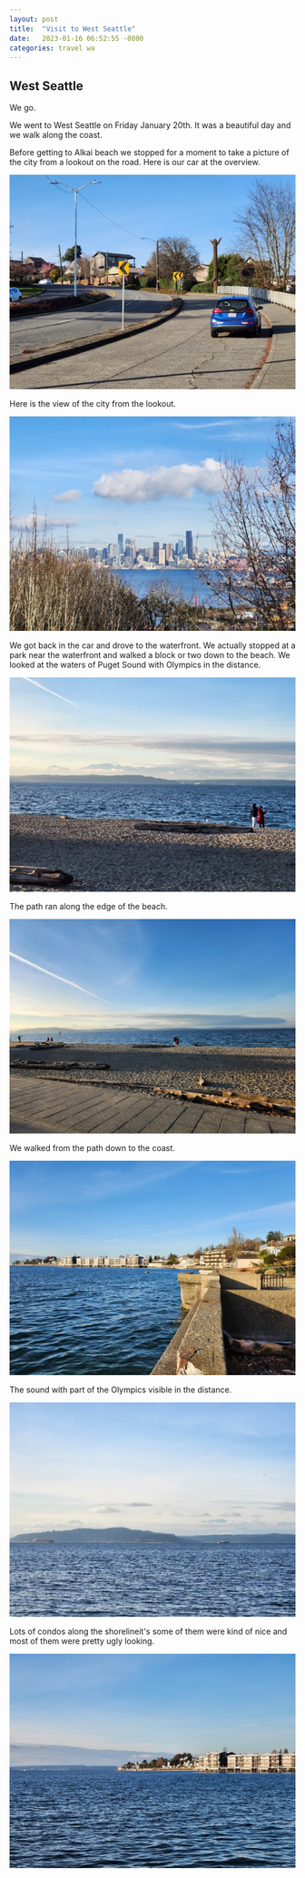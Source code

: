 ```yaml
---
layout: post
title:  "Visit to West Seattle"
date:   2023-01-16 06:52:55 -0800
categories: travel wa
---
```


## West Seattle

We go.

We went to West Seattle on Friday January 20th. It was a beautiful day and we walk along the coast. 

Before getting to Alkai beach we stopped for a moment to take a picture of the city from a lookout on the road. Here is our car at the overview.

![bolt](/assets/images/west-seattle/bolt01-small-854-480.jpg)

Here is the view of the city from the lookout.

![City](/assets/images/west-seattle/city-small.jpg)

We got back in the car and drove to the waterfront. We actually stopped at a park near the waterfront and walked a block or two down to the beach. We looked at the waters of Puget Sound with Olympics in the distance.

![Beach](/assets/images/west-seattle/beach01-small-854-480.jpg)

The path ran along the edge of the beach.

![b2](/assets/images/west-seattle/beach02-small-854-480.jpg)


We walked from the path down to the coast.

![path](/assets/images/west-seattle/path01-small-854-480.jpg)

The sound with part of the Olympics visible in the distance.

![puget sound](/assets/images/west-seattle/puget-sound01-small-854-480.jpg)


Lots of condos along the shorelineit's some of them were kind of nice and most of them were pretty ugly looking.

![Shoreline](/assets/images/west-seattle/shoreline01-small-854-480.jpg)
